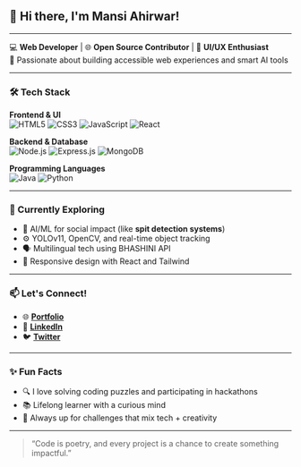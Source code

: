 ## 👋 Hi there, I'm Mansi Ahirwar!

---

💻 **Web Developer** | 🌐 **Open Source Contributor** | 🎨 **UI/UX Enthusiast**  
🚀 Passionate about building accessible web experiences and smart AI tools

---

### 🛠️ Tech Stack

**Frontend & UI**  
![HTML5](https://img.shields.io/badge/HTML5-E34F26?style=for-the-badge&logo=html5&logoColor=white)
![CSS3](https://img.shields.io/badge/CSS3-1572B6?style=for-the-badge&logo=css3&logoColor=white)
![JavaScript](https://img.shields.io/badge/JavaScript-F7DF1E?style=for-the-badge&logo=javascript&logoColor=black)
![React](https://img.shields.io/badge/React-20232A?style=for-the-badge&logo=react&logoColor=61DAFB)

**Backend & Database**  
![Node.js](https://img.shields.io/badge/Node.js-339933?style=for-the-badge&logo=nodedotjs&logoColor=white)
![Express.js](https://img.shields.io/badge/Express.js-000000?style=for-the-badge&logo=express&logoColor=white)
![MongoDB](https://img.shields.io/badge/MongoDB-47A248?style=for-the-badge&logo=mongodb&logoColor=white)

**Programming Languages**  
![Java](https://img.shields.io/badge/Java-ED8B00?style=for-the-badge&logo=openjdk&logoColor=white)
![Python](https://img.shields.io/badge/Python-3776AB?style=for-the-badge&logo=python&logoColor=white)

---

### 🌱 Currently Exploring
- 🧠 AI/ML for social impact (like **spit detection systems**)
- ⚙️ YOLOv11, OpenCV, and real-time object tracking
- 🗣️ Multilingual tech using BHASHINI API
- 📱 Responsive design with React and Tailwind

---

### 📫 Let's Connect!

- 🌐 [**Portfolio**](https://mansiahirwarportfolio.netlify.app/)
- 💼 [**LinkedIn**](https://www.linkedin.com/in/mansi-ahirwar-18446a286)
- 🐦 [**Twitter**](https://x.com/mansix02?t=LyoUK71JX78Usm7HfrzLaw&s=09)

---

### ✨ Fun Facts

- 🔍 I love solving coding puzzles and participating in hackathons
- 📚 Lifelong learner with a curious mind
- 🎯 Always up for challenges that mix tech + creativity

---

> “Code is poetry, and every project is a chance to create something impactful.”

